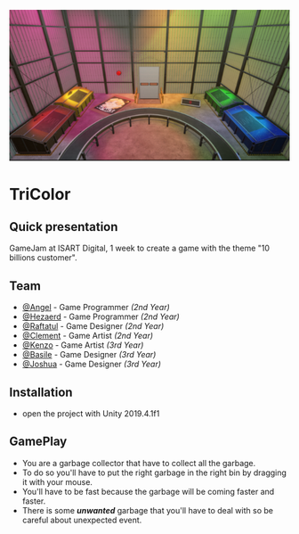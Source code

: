 ![Logo](Tricolor.png)


# TriColor

## Quick presentation
GameJam at ISART Digital, 1 week to create a game with the theme "10 billions customer".

## Team

- [@Angel](https://github.com/Angel-2180) - Game Programmer *(2nd Year)*
- [@Hezaerd](https://github.com/Hezaerd) - Game Programmer *(2nd Year)*
- [@Raftatul](https://raftatul.github.io/#Projects) - Game Designer *(2nd Year)*
- [@Clement](https://www.linkedin.com/in/clément-regazzoni-1a7a581bb/) - Game Artist *(2nd Year)*
- [@Kenzo](https://www.linkedin.com/in/kenzo-penet-194a1122a/) - Game Artist *(3rd Year)*
- [@Basile](https://www.linkedin.com/in/basile-strang-9b8470229/) - Game Designer *(3rd Year)*
- [@Joshua](https://www.linkedin.com/in/joshua-grange-96b341208/) - Game Designer *(3rd Year)*

## Installation

- open the project with Unity 2019.4.1f1

## GamePlay
- You are a garbage collector that have to collect all the garbage.
- To do so you'll have to put the right garbage in the right bin by dragging it with your mouse.
- You'll have to be fast because the garbage will be coming faster and faster.
- There is some ***unwanted*** garbage that you'll have to deal with so be careful about unexpected event.


    


